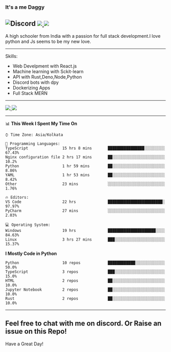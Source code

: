 
### It's a me Daggy

![Discord](https://img.shields.io/discord/491175207122370581?color=black&label=Discord&logo=discord) ![](https://img.shields.io/endpoint?url=https://dev.discordprofiles.me/api/badge/vscode/491174779278065689)<a href="https://github.com/Daggy1234">
  <img src="https://komarev.com/ghpvc/?username=Daggy1234&style=flat-square" />
</a>
 ----

A high schooler from India with a passion for full stack development.I love python and Js seems to be my new love. 

-----

Skills:

- Web Develpment with React.js
- Machine learning with Sckit-learn
- API with Rust,Deno,Node,Python
- Discord bots with dpy
- Dockerizing Apps
- Full Stack MERN

-----
<a href="https://github.com/Daggy1234">
  <img src="https://github-readme-stats.vercel.app/api?username=Daggy1234&show_icons=true&hide_border=true" />
</a><a href="https://github.com/Daggy1234">
  <img src="https://github-readme-stats.vercel.app/api/top-langs/?username=Daggy1234&layout=compact&langs_count=9&hide=css,html" />
</a>

---

<!--START_SECTION:waka-->
📊 **This Week I Spent My Time On** 

```text
⌚︎ Time Zone: Asia/Kolkata

💬 Programming Languages: 
TypeScript               15 hrs 8 mins       ████████████████░░░░░░░░░   67.43% 
Nginx configuration file 2 hrs 17 mins       ██░░░░░░░░░░░░░░░░░░░░░░░   10.2% 
Python                   1 hr 59 mins        ██░░░░░░░░░░░░░░░░░░░░░░░   8.86% 
YAML                     1 hr 53 mins        ██░░░░░░░░░░░░░░░░░░░░░░░   8.42% 
Other                    23 mins             ░░░░░░░░░░░░░░░░░░░░░░░░░   1.76%

🔥 Editors: 
VS Code                  22 hrs              ████████████████████████░   97.97% 
PyCharm                  27 mins             ░░░░░░░░░░░░░░░░░░░░░░░░░   2.03%

💻 Operating System: 
Windows                  19 hrs              █████████████████████░░░░   84.63% 
Linux                    3 hrs 27 mins       ███░░░░░░░░░░░░░░░░░░░░░░   15.37%

```

**I Mostly Code in Python** 

```text
Python                   10 repos            ████████████░░░░░░░░░░░░░   50.0% 
TypeScript               3 repos             ███░░░░░░░░░░░░░░░░░░░░░░   15.0% 
HTML                     2 repos             ██░░░░░░░░░░░░░░░░░░░░░░░   10.0% 
Jupyter Notebook         2 repos             ██░░░░░░░░░░░░░░░░░░░░░░░   10.0% 
Rust                     2 repos             ██░░░░░░░░░░░░░░░░░░░░░░░   10.0%

```



<!--END_SECTION:waka-->

---

Feel free to chat with me on discord. Or Raise an issue on this Repo!
-----
Have a Great Day!
